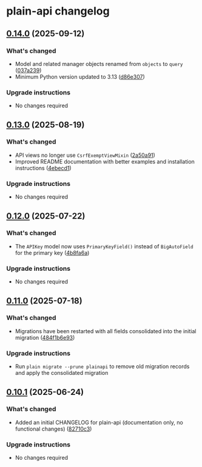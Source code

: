 # plain-api changelog

## [0.14.0](https://github.com/dropseed/plain/releases/plain-api@0.14.0) (2025-09-12)

### What's changed

- Model and related manager objects renamed from `objects` to `query` ([037a239](https://github.com/dropseed/plain/commit/037a239ef4711c4477a211d63c57ad8414096301))
- Minimum Python version updated to 3.13 ([d86e307](https://github.com/dropseed/plain/commit/d86e307efb0d5e8f5001efccede4d58d0e26bfea))

### Upgrade instructions

- No changes required

## [0.13.0](https://github.com/dropseed/plain/releases/plain-api@0.13.0) (2025-08-19)

### What's changed

- API views no longer use `CsrfExemptViewMixin` ([2a50a91](https://github.com/dropseed/plain/commit/2a50a9154e7fb72ea0dad860954af1f96117143e))
- Improved README documentation with better examples and installation instructions ([4ebecd1](https://github.com/dropseed/plain/commit/4ebecd1856f96afc09a2ad6887224ae94b1a7395))

### Upgrade instructions

- No changes required

## [0.12.0](https://github.com/dropseed/plain/releases/plain-api@0.12.0) (2025-07-22)

### What's changed

- The `APIKey` model now uses `PrimaryKeyField()` instead of `BigAutoField` for the primary key ([4b8fa6a](https://github.com/dropseed/plain/commit/4b8fa6aef126a15e48b5f85e0652adf841eb7b5c))

### Upgrade instructions

- No changes required

## [0.11.0](https://github.com/dropseed/plain/releases/plain-api@0.11.0) (2025-07-18)

### What's changed

- Migrations have been restarted with all fields consolidated into the initial migration ([484f1b6e93](https://github.com/dropseed/plain/commit/484f1b6e93))

### Upgrade instructions

- Run `plain migrate --prune plainapi` to remove old migration records and apply the consolidated migration

## [0.10.1](https://github.com/dropseed/plain/releases/plain-api@0.10.1) (2025-06-24)

### What's changed

- Added an initial CHANGELOG for plain-api (documentation only, no functional changes) ([82710c3](https://github.com/dropseed/plain/commit/82710c3))

### Upgrade instructions

- No changes required
